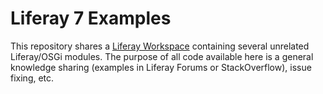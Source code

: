 # Liferay 7 Examples

This repository shares a [Liferay Workspace](https://dev.liferay.com/develop/tutorials/-/knowledge_base/7-0/liferay-workspace) containing several unrelated Liferay/OSGi modules. The purpose of all code available here is a general knowledge sharing (examples in Liferay Forums or StackOverflow), issue fixing, etc.